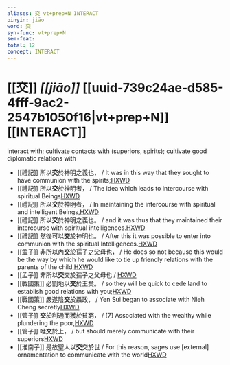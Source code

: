 ```yaml
---
aliases: 交 vt+prep+N INTERACT
pinyin: jiāo
word: 交
syn-func: vt+prep+N
sem-feat: 
total: 12
concept: INTERACT 
---
```

# [[交]] *[[jiāo]]*  [[uuid-739c24ae-d585-4fff-9ac2-2547b1050f16|vt+prep+N]] [[INTERACT]]
interact with; cultivate contacts with (superiors, spirits); cultivate good diplomatic relations with
 - [[禮記]] 所以**交**於神明之義也， / It was in this way that they sought to have communion with the spirits;[HXWD](https://hxwd.org/textview.html?location=KR1d0052_tls_011-23a.14)
 - [[禮記]] 所以**交**於神明者， / The idea which leads to intercourse with spiritual Beings[HXWD](https://hxwd.org/textview.html?location=KR1d0052_tls_011-23a.29)
 - [[禮記]] 所以**交**於神明者， / In maintaining the intercourse with spiritual and intelligent Beings,[HXWD](https://hxwd.org/textview.html?location=KR1d0052_tls_011-23a.48)
 - [[禮記]] 所以**交**於神明之義也。 / and it was thus that they maintained their intercourse with spiritual intelligences.[HXWD](https://hxwd.org/textview.html?location=KR1d0052_tls_011-5a.1)
 - [[禮記]] 然後可以**交**於神明也。 / After this it was possible to enter into communion with the spiritual Intelligences.[HXWD](https://hxwd.org/textview.html?location=KR1d0052_tls_026-6a.29)
 - [[孟子]] 非所以內**交**於孺子之父母也， / He does so not because this would be the way by which he would like to tie up friendly relations with the parents of the child,[HXWD](https://hxwd.org/textview.html?location=KR1h0001_tls_003-38a.12)
 - [[孟子]] 非所以**交**交於孺子之父母也 / [HXWD](https://hxwd.org/textview.html?location=KR1h0001_tls_003-38a.12)
 - [[戰國策]] 必割地以**交**於王矣。 / so they will be quick to cede land to establish good relations with you;[HXWD](https://hxwd.org/textview.html?location=KR2e0003_tls_049-1a.10)
 - [[戰國策]] 嚴遂陰**交**於聶政， / Yen Sui began to associate with Nieh Cheng secretly[HXWD](https://hxwd.org/textview.html?location=KR2e0003_tls_418-2a.7)
 - [[管子]] **交**於利通而獲於貧窮， / [7] Associated with the wealthy while plundering the poor,[HXWD](https://hxwd.org/textview.html?location=KR3c0001_tls_005-67a.2)
 - [[管子]] 唯**交**於上， / but should merely communicate with their superiors[HXWD](https://hxwd.org/textview.html?location=KR3c0001_tls_012-83a.3)
 - [[淮南子]] 是故聖人以**交**交於世 / For this reason, sages use [external] ornamentation to communicate with the world[HXWD](https://hxwd.org/textview.html?location=KR3j0010_tls_013-19a.40)